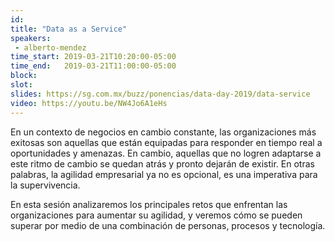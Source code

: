 ```yaml
---
id: 
title: "Data as a Service"
speakers:
 - alberto-mendez
time_start: 2019-03-21T10:20:00-05:00
time_end:   2019-03-21T11:00:00-05:00
block: 
slot: 
slides: https://sg.com.mx/buzz/ponencias/data-day-2019/data-service
video: https://youtu.be/NW4Jo6A1eHs
---
```


En un contexto de negocios en cambio constante, las organizaciones más exitosas son aquellas que están equipadas para responder en tiempo real a oportunidades y amenazas. En cambio, aquellas que no logren adaptarse a este ritmo de cambio se quedan atrás y pronto dejarán de existir. En otras palabras, la agilidad empresarial ya no es opcional, es una imperativa para la supervivencia.

En esta sesión analizaremos los principales retos que enfrentan las organizaciones para aumentar su agilidad, y veremos cómo se pueden superar por medio de una combinación de personas, procesos y tecnología.